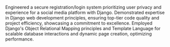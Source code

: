 Engineered a secure registration/login system prioritizing user privacy and experience 
for a social media platform with Django. 
Demonstrated expertise in Django web development principles, ensuring top-tier code 
quality and project efficiency, showcasing a commitment to excellence. 
Employed Django's Object Relational Mapping principles and Template Language for 
scalable database interactions and dynamic page creation, optimizing performance.
